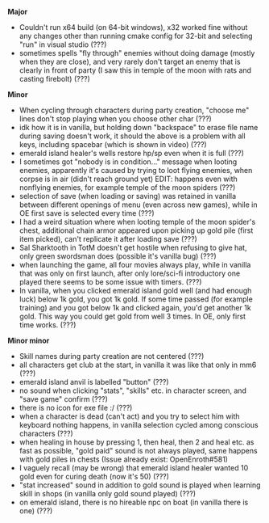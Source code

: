 **Major**

- Couldn't run x64 build (on 64-bit windows), x32 worked fine without any changes other than running cmake config for 32-bit and selecting "run" in visual studio (???)
- sometimes spells "fly through" enemies without doing damage (mostly when they are close), and very rarely don't target an enemy that is clearly in front of party (I saw this in temple of the moon with rats and casting firebolt) (???)
 
**Minor**

- When cycling through characters during party creation, "choose me" lines don't stop playing when you choose other char (???)
- idk how it is in vanilla, but holding down "backspace" to erase file name during saving doesn't work, it should the above is a problem with all keys, including spacebar (which is shown in video) (???)
- emerald island healer's wells restore hp/sp even when it is full (???)
- I sometimes got "nobody is in condition..." message when looting enemies, apparently it's caused by trying to loot flying enemies, when corpse is in air (didn't reach ground yet) EDIT: happens even with nonflying enemies, for example temple of the moon spiders (???)
- selection of save (when loading or saving) was retained in vanilla between different openings of menu (even across new games), while in OE first save is selected every time (???)
- I had a weird situation where when looting temple of the moon spider's chest, additional chain armor appeared upon picking up gold pile (first item picked), can't replicate it after loading save (???)
- Sal Sharktooth in TotM doesn't get hostile when refusing to give hat, only green swordsman does (possible it's vanilla bug) (???)
- when launching the game, all four movies always play, while in vanilla that was only on first launch, after only lore/sci-fi introductory one played there seems to be some issue with timers. (???)
- In vanilla, when you clicked emerald island gold well (and had enough luck) below 1k gold, you got 1k gold. If some time passed (for example training) and you got below 1k and clicked again, you'd get another 1k gold. This way you could get gold from well 3 times. In OE, only first time works. (???)
 
**Minor minor**

- Skill names during party creation are not centered (???)
- all characters get club at the start, in vanilla it was like that only in mm6 (???)
- emerald island anvil is labelled "button" (???)
- no sound when clicking "stats", "skills" etc. in character screen, and "save game" confirm (???)
- there is no icon for exe file :/ (???)
- when a character is dead (can't act) and you try to select him with keyboard nothing happens, in vanilla selection cycled among conscious characters (???)
- when healing in house by pressing 1, then heal, then 2 and heal etc. as fast as possible, "gold paid" sound is not always played, same happens with gold piles in chests (Issue already exist: OpenEnroth#581)
- I vaguely recall (may be wrong) that emerald island healer wanted 10 gold even for curing death (now it's 50) (???)
- "stat increased" sound in addition to gold sound is played when learning skill in shops (in vanilla only gold sound played) (???)
- on emerald island, there is no hireable npc on boat (in vanilla there is one) (???)
